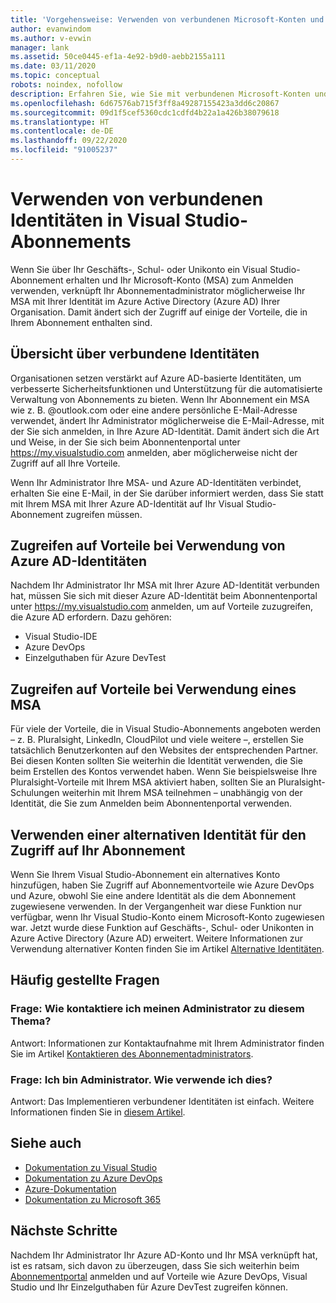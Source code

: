 ```yaml
---
title: 'Vorgehensweise: Verwenden von verbundenen Microsoft-Konten und Azure Active Directory-Identitäten | Microsoft-Dokumentation'
author: evanwindom
ms.author: v-evwin
manager: lank
ms.assetid: 50ce0445-ef1a-4e92-b9d0-aebb2155a111
ms.date: 03/11/2020
ms.topic: conceptual
robots: noindex, nofollow
description: Erfahren Sie, wie Sie mit verbundenen Microsoft-Konten und Azure Active Directory-Identitäten arbeiten.
ms.openlocfilehash: 6d67576ab715f3ff8a49287155423a3dd6c20867
ms.sourcegitcommit: 09d1f5cef5360cdc1cdfd4b22a1a426b38079618
ms.translationtype: HT
ms.contentlocale: de-DE
ms.lasthandoff: 09/22/2020
ms.locfileid: "91005237"
---
```

# <a name="how-to-use-connected-identities-in-visual-studio-subscriptions"></a>Verwenden von verbundenen Identitäten in Visual Studio-Abonnements
Wenn Sie über Ihr Geschäfts-, Schul- oder Unikonto ein Visual Studio-Abonnement erhalten und Ihr Microsoft-Konto (MSA) zum Anmelden verwenden, verknüpft Ihr Abonnementadministrator möglicherweise Ihr MSA mit Ihrer Identität im Azure Active Directory (Azure AD) Ihrer Organisation.  Damit ändert sich der Zugriff auf einige der Vorteile, die in Ihrem Abonnement enthalten sind. 

## <a name="overview-of-connected-ids"></a>Übersicht über verbundene Identitäten
Organisationen setzen verstärkt auf Azure AD-basierte Identitäten, um verbesserte Sicherheitsfunktionen und Unterstützung für die automatisierte Verwaltung von Abonnements zu bieten.  Wenn Ihr Abonnement ein MSA wie z. B. @outlook.com oder eine andere persönliche E-Mail-Adresse verwendet, ändert Ihr Administrator möglicherweise die E-Mail-Adresse, mit der Sie sich anmelden, in Ihre Azure AD-Identität.  Damit ändert sich die Art und Weise, in der Sie sich beim Abonnentenportal unter https://my.visualstudio.com anmelden, aber möglicherweise nicht der Zugriff auf all Ihre Vorteile.  

Wenn Ihr Administrator Ihre MSA- und Azure AD-Identitäten verbindet, erhalten Sie eine E-Mail, in der Sie darüber informiert werden, dass Sie statt mit Ihrem MSA mit Ihrer Azure AD-Identität auf Ihr Visual Studio-Abonnement zugreifen müssen. 

## <a name="how-to-access-benefits-using-azure-ad-identities"></a>Zugreifen auf Vorteile bei Verwendung von Azure AD-Identitäten
Nachdem Ihr Administrator Ihr MSA mit Ihrer Azure AD-Identität verbunden hat, müssen Sie sich mit dieser Azure AD-Identität beim Abonnentenportal unter https://my.visualstudio.com anmelden, um auf Vorteile zuzugreifen, die Azure AD erfordern.  Dazu gehören:
- Visual Studio-IDE
- Azure DevOps
- Einzelguthaben für Azure DevTest

## <a name="how-to-access-benefits-using-your-msa"></a>Zugreifen auf Vorteile bei Verwendung eines MSA
Für viele der Vorteile, die in Visual Studio-Abonnements angeboten werden – z. B. Pluralsight, LinkedIn, CloudPilot und viele weitere –, erstellen Sie tatsächlich Benutzerkonten auf den Websites der entsprechenden Partner.  Bei diesen Konten sollten Sie weiterhin die Identität verwenden, die Sie beim Erstellen des Kontos verwendet haben.  Wenn Sie beispielsweise Ihre Pluralsight-Vorteile mit Ihrem MSA aktiviert haben, sollten Sie an Pluralsight-Schulungen weiterhin mit Ihrem MSA teilnehmen – unabhängig von der Identität, die Sie zum Anmelden beim Abonnentenportal verwenden.  

## <a name="use-an-alternate-identity-to-access-your-subscription"></a>Verwenden einer alternativen Identität für den Zugriff auf Ihr Abonnement
Wenn Sie Ihrem Visual Studio-Abonnement ein alternatives Konto hinzufügen, haben Sie Zugriff auf Abonnementvorteile wie Azure DevOps und Azure, obwohl Sie eine andere Identität als die dem Abonnement zugewiesene verwenden. In der Vergangenheit war diese Funktion nur verfügbar, wenn Ihr Visual Studio-Konto einem Microsoft-Konto zugewiesen war. Jetzt wurde diese Funktion auf Geschäfts-, Schul- oder Unikonten in Azure Active Directory (Azure AD) erweitert.  Weitere Informationen zur Verwendung alternativer Konten finden Sie im Artikel [Alternative Identitäten](vs-alternate-identity.md). 

## <a name="frequently-asked-questions"></a>Häufig gestellte Fragen
### <a name="q-how-can-i-contact-my-admin-about-this"></a>Frage: Wie kontaktiere ich meinen Administrator zu diesem Thema?
Antwort:  Informationen zur Kontaktaufnahme mit Ihrem Administrator finden Sie im Artikel [Kontaktieren des Abonnementadministrators](contact-my-admin.md).  

### <a name="q-im-an-admin--how-do-i-use-this"></a>Frage: Ich bin Administrator.  Wie verwende ich dies?
Antwort:  Das Implementieren verbundener Identitäten ist einfach.  Weitere Informationen finden Sie in [diesem Artikel](personal-email-sign-ins.md). 

## <a name="see-also"></a>Siehe auch
- [Dokumentation zu Visual Studio](/visualstudio/)
- [Dokumentation zu Azure DevOps](/azure/devops/)
- [Azure-Dokumentation](/azure/)
- [Dokumentation zu Microsoft 365](/microsoft-365/)

## <a name="next-steps"></a>Nächste Schritte
Nachdem Ihr Administrator Ihr Azure AD-Konto und Ihr MSA verknüpft hat, ist es ratsam, sich davon zu überzeugen, dass Sie sich weiterhin beim [Abonnementportal](https://my.visualstudio.com?wt.mc_id=o~msft~docs) anmelden und auf Vorteile wie Azure DevOps, Visual Studio und Ihr Einzelguthaben für Azure DevTest zugreifen können.